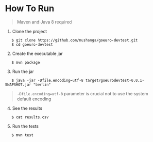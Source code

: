 # How To Run
> Maven and Java 8 required

1) Clone the project
```shell
   $ git clone https://github.com/mushanga/goeuro-devtest.git
   $ cd goeuro-devtest
```
2) Create the executable jar
```shell
   $ mvn package
```
3) Run the jar

```shell
   $ java -jar -Dfile.encoding=utf-8 target/goeurodevtest-0.0.1-SNAPSHOT.jar "berlin"
```
> `-Dfile.encoding=utf-8` parameter is crucial not to use the system default encoding

4) See the results

```shell
   $ cat results.csv
```

5) Run the tests

```shell
   $ mvn test
```
